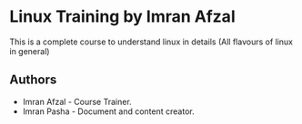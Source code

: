 # Linux Training by Imran Afzal

This is a complete course to understand linux in details (All flavours of linux in general)




## Authors

- Imran Afzal - Course Trainer.
- Imran Pasha - Document and content creator.


